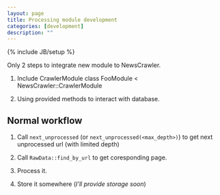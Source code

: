 ```yaml
---
layout: page
title: Processing module development
categories: [development]
description: ""
---
```

{% include JB/setup %}

Only 2 steps to integrate new module to NewsCrawler.

1. Include CrawlerModule
    class FooModule < NewsCrawler::CrawlerModule

1. Using provided methods to interact with database.

## Normal workflow ##

1. Call `next_unprocessed` (or `next_unprocessed(<max_depth>)`) to get
   next unprocessed url (with limited depth)

1. Call `RawData::find_by_url` to get coresponding page.

1. Process it.

1. Store it somewhere (*I'll provide storage soon*)
